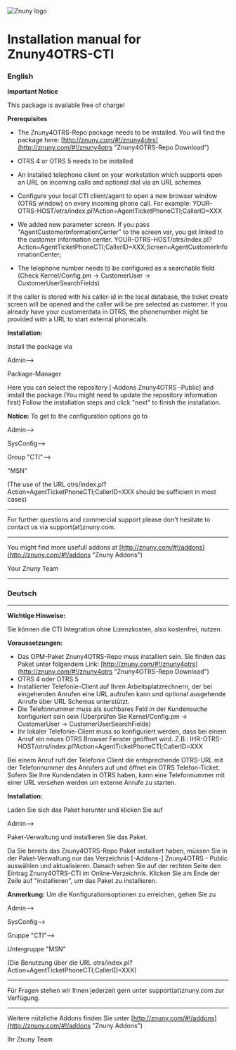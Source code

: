 ![Znuny logo](http://znuny.com/assets/logo_small.png)

# Installation manual for Znuny4OTRS-CTI #

### English ###

**Important Notice**

This package is available free of charge!

**Prerequisites**

- The Znuny4OTRS-Repo package needs to be installed. You will find the package here: [http://znuny.com/#!/znuny4otrs](http://znuny.com/#!/znuny4otrs "Znuny4OTRS-Repo Download")
- OTRS 4 or OTRS 5 needs to be installed
- An installed telephone client on your workstation which supports open an URL on incoming calls and optional dial via an URL schemes
- Configure your local CTI client/agent to open a new browser window (OTRS window) on every incoming phone call. For example: YOUR-OTRS-HOST/otrs/index.pl?Action=AgentTicketPhoneCTI;CallerID=XXX
- We added new parameter screen. If you pass "AgentCustomerInformationCenter" to the screen var, you get linked to the customer information center.
  YOUR-OTRS-HOST/otrs/index.pl?Action=AgentTicketPhoneCTI;CallerID=XXX;Screen=AgentCustomerInformationCenter;

- The telephone number needs to be configured as a searchable field (Check Kernel/Config.pm -> CustomerUser -> CustomerUserSearchFields)

If the caller is stored with his caller-id in the local database, the ticket create screen will be opened and the caller will be pre selected as customer. If you already have your customerdata in OTRS, the phonenumber might be provided with a URL to start external phonecalls.

**Installation:**

Install the package via

Admin-->

Package-Manager


Here you can select the repository [-Addons Znuny4OTRS -Public] and install the package.(You might need to update the repository information first) Follow the installation steps and click "next" to finish the installation.


**Notice:** To get to the configuration options go to

Admin-->

SysConfig-->

Group "CTI"-->

"MSN"

(The use of the URL otrs/index.pl?Action=AgentTicketPhoneCTI;CallerID=XXX should be sufficient in most cases)

---------------------------

For further questions and commercial support please don't hesitate to contact us via support(at)znuny.com.

------------------------

You might find more usefull addons at [http://znuny.com/#!/addons](http://znuny.com/#!/addons "Znuny Addons")

Your Znuny Team


----------------------------
### Deutsch ###

----------------------------

**Wichtige Hinweise:**

Sie können die CTI Integration ohne Lizenzkosten, also kostenfrei, nutzen.

**Voraussetzungen:**

 - Das OPM-Paket Znuny4OTRS-Repo muss installiert sein. Sie finden das Paket unter folgendem Link: [http://znuny.com/#!/znuny4otrs](http://znuny.com/#!/znuny4otrs "Znuny4OTRS-Repo Download")
 - OTRS 4 oder OTRS 5
 - Installierter Telefonie-Client auf Ihren Arbeitsplatzrechnern, der bei eingehenden Anrufen eine URL aufrufen kann und optional ausgehende Anrufe über URL Schemas unterstützt.
 - Die Telefonnummer muss als suchbares Feld in der Kundensuche konfiguriert sein sein (Überprüfen Sie Kernel/Config.pm -> CustomerUser -> CustomerUserSearchFields)
 - Ihr lokaler Telefonie-Client muss so konfiguriert werden, dass bei einem Anruf ein neues OTRS Browser Fenster geöffnet wird. Z.B.: IHR-OTRS-HOST/otrs/index.pl?Action=AgentTicketPhoneCTI;CallerID=XXX

Bei einem Anruf ruft der Telefonie Client die entsprechende OTRS-URL mit der Telefonnummer des Anrufers auf und öffnet ein OTRS Telefon-Ticket. Sofern Sie Ihre Kundendaten in OTRS haben, kann eine Telefonnummer mit einer URL versehen werden um externe Anrufe zu starten.

**Installation:**

Laden Sie sich das Paket herunter und klicken Sie auf

Admin-->

Paket-Verwaltung und installieren Sie das Paket.

Da Sie bereits das Znuny4OTRS-Repo Paket installiert haben, müssen Sie in der Paket-Verwaltung nur das Verzeichnis [-Addons-] Znuny4OTRS - Public auswählen und aktualisieren. Danach sehen Sie auf der rechten Seite den Eintrag Znuny4OTRS-CTI im Online-Verzeichnis. Klicken Sie am Ende der Zeile auf "installieren", um das Paket zu installieren.


**Anmerkung:** Um die Konfigurationsoptionen zu erreichen, gehen Sie zu

Admin-->

SysConfig-->

Gruppe "CTI"-->

Untergruppe "MSN"

(Die Benutzung über die URL otrs/index.pl?Action=AgentTicketPhoneCTI;CallerID=XXX)

------------------------

Für Fragen stehen wir Ihnen jederzeit gern unter support(at)znuny.com zur Verfügung.

------------------------
Weitere nützliche Addons finden Sie unter [http://znuny.com/#!/addons](http://znuny.com/#!/addons "Znuny Addons")

Ihr Znuny Team
